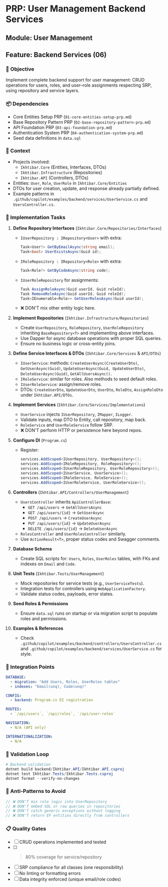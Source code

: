 # PRP: User Management Backend Services

## Module: User Management
## Feature: Backend Services (06)

### 🎯 Objective
Implement complete backend support for user management: CRUD operations for users, roles, and user–role assignments respecting SRP, using repository and service layers.

### 📦 Dependencies
- Core Entities Setup PRP (`01-core-entities-setup-prp.md`)
- Base Repository Pattern PRP (`02-base-repository-pattern-prp.md`)
- API Foundation PRP (`03-api-foundation-prp.md`)
- Authentication System PRP (`04-authentication-system-prp.md`)
- Seed data definitions in `data.sql`

### 📝 Context
- Projects involved:
  - `Ikhtibar.Core` (Entities, Interfaces, DTOs)
  - `Ikhtibar.Infrastructure` (Repositories)
  - `Ikhtibar.API` (Controllers, DTOs)
- Entities: `User`, `Role`, `UserRole` in `Ikhtibar.Core/Entities`
- DTOs for user creation, update, and response already partially defined.
- Example patterns in `.github/copilot/examples/backend/services/UserService.cs` and `UsersController.cs`.

### 🔧 Implementation Tasks
1. **Define Repository Interfaces** (`Ikhtibar.Core/Repositories/Interfaces`)
   - `IUserRepository : IRepository<User>` with extra:
     ```csharp
     Task<User?> GetByEmailAsync(string email);
     Task<bool> UserExistsAsync(Guid id);
     ```
   - `IRoleRepository : IRepository<Role>` with extra:
     ```csharp
     Task<Role?> GetByCodeAsync(string code);
     ```
   - `IUserRoleRepository` for assignments:
     ```csharp
     Task AssignRoleAsync(Guid userId, Guid roleId);
     Task RemoveRoleAsync(Guid userId, Guid roleId);
     Task<IEnumerable<Role>> GetUserRolesAsync(Guid userId);
     ```
   - ❌ DON'T mix other entity logic here.

2. **Implement Repositories** (`Ikhtibar.Infrastructure/Repositories`)
   - Create `UserRepository`, `RoleRepository`, `UserRoleRepository` inheriting `BaseRepository<T>` and implementing above interfaces.
   - Use Dapper for async database operations with proper SQL queries.
   - Ensure no business logic or cross-entity joins.

3. **Define Service Interfaces & DTOs** (`Ikhtibar.Core/Services` & `API/DTOs`)
   - `IUserService`: methods: `CreateUserAsync(CreateUserDto)`, `GetUserAsync(Guid)`, `UpdateUserAsync(Guid, UpdateUserDto)`, `DeleteUserAsync(Guid)`, `GetAllUsersAsync()`.
   - `IRoleService`: similar for roles. Also methods to seed default roles.
   - `IUserRoleService`: assign/remove roles.
   - DTOs: `CreateUserDto`, `UpdateUserDto`, `UserDto`, `RoleDto`, `AssignRoleDto` under `Ikhtibar.API/DTOs`.

4. **Implement Services** (`Ikhtibar.Core/Services/Implementations`)
   - `UserService` injects `IUserRepository`, `IMapper`, `ILogger`.
   - Validate inputs, map DTO to Entity, call repository, map back.
   - `RoleService` and `UserRoleService` follow SRP.
   - ❌ DON'T perform HTTP or persistence here beyond repos.

5. **Configure DI** (`Program.cs`)
   - Register:
     ```csharp
     services.AddScoped<IUserRepository, UserRepository>();
     services.AddScoped<IRoleRepository, RoleRepository>();
     services.AddScoped<IUserRoleRepository, UserRoleRepository>();
     services.AddScoped<IUserService, UserService>();
     services.AddScoped<IRoleService, RoleService>();
     services.AddScoped<IUserRoleService, UserRoleService>();
     ```

6. **Controllers** (`Ikhtibar.API/Controllers/UserManagement`)
   - `UsersController` inherits `ApiControllerBase`:
     - `GET /api/users` → `GetAllUsersAsync`
     - `GET /api/users/{id}` → `GetUserAsync`
     - `POST /api/users` → `CreateUserAsync`
     - `PUT /api/users/{id}` → `UpdateUserAsync`
     - `DELETE /api/users/{id}` → `DeleteUserAsync`
   - `RolesController` and `UserRolesController` similarly.
   - Use `ActionResult<T>`, proper status codes and Swagger comments.

7. **Database Schema**
   - Create SQL scripts for: `Users`, `Roles`, `UserRoles` tables, with FKs and indexes on `Email` and `Code`.

8. **Unit Tests** (`Ikhtibar.Tests/UserManagement`)
   - Mock repositories for service tests (e.g., `UserServiceTests`).
   - Integration tests for controllers using `WebApplicationFactory`.
   - Validate status codes, payloads, error states.

9. **Seed Roles & Permissions**
   - Ensure `data.sql` runs on startup or via migration script to populate roles and permissions.

10. **Examples & References**
    - Check `.github/copilot/examples/backend/controllers/UsersController.cs` and `.github/copilot/examples/backend/services/UserService.cs` for style.

### 🔄 Integration Points
```yaml
DATABASE:
  - migration: "Add Users, Roles, UserRoles tables"
  - indexes: "Email(unq), Code(unq)"

CONFIG:
  - backend: Program.cs DI registration

ROUTES:
  - `/api/users`, `/api/roles`, `/api/user-roles`

NAVIGATION:
  - N/A (API only)

INTERNATIONALIZATION:
  - N/A
```

### 🧪 Validation Loop
```powershell
# Backend validation
dotnet build backend/Ikhtibar.API/Ikhtibar.API.csproj
dotnet test Ikhtibar.Tests/Ikhtibar.Tests.csproj
dotnet format --verify-no-changes
``` 

### 🚨 Anti-Patterns to Avoid
```csharp
// ❌ DON'T mix role logic into UserRepository
// ❌ DON'T embed SQL or raw queries in repositories
// ❌ DON'T catch generic exceptions without logging
// ❌ DON'T return EF entities directly from controllers
``` 

### 📋 Quality Gates
- [ ] CRUD operations implemented and tested
- [ ] >80% coverage for service/repository
- [ ] SRP compliance for all classes (one responsibility)
- [ ] No linting or formatting errors
- [ ] Data integrity enforced (unique email/role codes)
